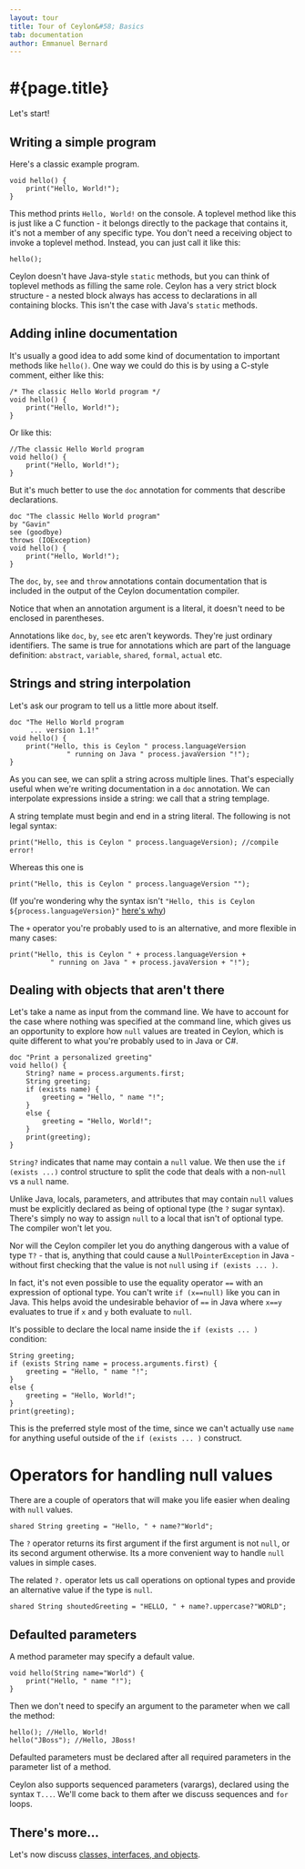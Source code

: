 ```yaml
---
layout: tour
title: Tour of Ceylon&#58; Basics
tab: documentation
author: Emmanuel Bernard
---
```


# #{page.title}

Let's start!

## Writing a simple program

Here's a classic example program.

<!-- lang: ceylon -->
    void hello() {
        print("Hello, World!");
    }

This method prints `Hello, World!` on the console. A toplevel method like this 
is just like a C function - it belongs directly to the package that contains 
it, it's not a member of any specific type. You don't need a receiving object 
to invoke a toplevel method. Instead, you can just call it like this:

<!-- lang: ceylon -->
    hello();

Ceylon doesn't have Java-style `static` methods, but you can think of 
toplevel methods as filling the same role. Ceylon has a very strict 
block structure - a nested block always has access to declarations in all 
containing blocks. This isn't the case with Java's `static` methods.

## Adding inline documentation

It's usually a good idea to add some kind of documentation to important 
methods like `hello()`. One way we could do this is by using a C-style 
comment, either like this:

<!-- lang: ceylon -->
    /* The classic Hello World program */
    void hello() {
        print("Hello, World!");
    }

Or like this:

<!-- lang: ceylon -->
    //The classic Hello World program
    void hello() {
        print("Hello, World!");
    }

But it's much better to use the `doc` annotation for comments that describe 
declarations.

<!-- lang: ceylon -->
	doc "The classic Hello World program"
	by "Gavin"
	see (goodbye)
	throws (IOException)
	void hello() {
	    print("Hello, World!");
	}

The `doc`, `by`, `see` and `throw` annotations contain documentation that is 
included in the output of the Ceylon documentation compiler.

Notice that when an annotation argument is a literal, it doesn't need to be 
enclosed in parentheses.

Annotations like `doc`, `by`, `see` etc aren't keywords. They're just ordinary 
identifiers. The same is true for annotations which are part of the language 
definition: `abstract`, `variable`, `shared`, `formal`, `actual` etc.

## Strings and string interpolation

Let's ask our program to tell us a little more about itself.

<!-- lang: ceylon -->
    doc "The Hello World program
         ... version 1.1!"
    void hello() {
        print("Hello, this is Ceylon " process.languageVersion
                  " running on Java " process.javaVersion "!");
    }

As you can see, we can split a string across multiple lines. That's especially 
useful when we're writing documentation in a `doc` annotation. We can 
interpolate expressions inside a string: we call that a string templage.

A string template must begin and end in a string literal. The following is 
not legal syntax:

<!-- lang: ceylon -->
    print("Hello, this is Ceylon " process.languageVersion); //compile error!

Whereas this one is

<!-- lang: ceylon -->
    print("Hello, this is Ceylon " process.languageVersion "");

(If you're wondering why the syntax isn't 
`"Hello, this is Ceylon ${process.languageVersion}"` 
[here's why](/documentation/faq/language-design/#string_interpolation_syntax))

The `+` operator you're probably used to is an alternative, and more 
flexible in many cases:

<!-- lang: ceylon -->
    print("Hello, this is Ceylon " + process.languageVersion +
              " running on Java " + process.javaVersion + "!");

## Dealing with objects that aren't there

Let's take a name as input from the command line. We have to account for the 
case where nothing was specified at the command line, which gives us an 
opportunity to explore how `null` values are treated in Ceylon, which is 
quite different to what you're probably used to in Java or C#.

<!-- lang: ceylon -->
    doc "Print a personalized greeting"
    void hello() {
        String? name = process.arguments.first;
        String greeting;
        if (exists name) {
            greeting = "Hello, " name "!";
        }
        else {
            greeting = "Hello, World!";
        }
        print(greeting);
    }

`String?` indicates that name may contain a `null` value. We then use 
the `if (exists ...)` control structure to split the code that deals with a 
non-`null` vs a `null` name.

Unlike Java, locals, parameters, and attributes that may contain `null` values 
must be explicitly declared as being of optional type (the `?` sugar syntax). 
There's simply no way to assign `null` to a local that isn't of optional 
type. The compiler won't let you.

Nor will the Ceylon compiler let you do anything dangerous with a value of 
type `T?` - that is, anything that could cause a `NullPointerException` in 
Java - without first checking that the value is not `null` using 
`if (exists ... )`.

In fact, it's not even possible to use the equality operator `==` with an 
expression of optional type. You can't write `if (x==null)` like you can in 
Java. This helps avoid the undesirable behavior of `==` in Java where `x==y` 
evaluates to true if `x` and `y` both evaluate to `null`.

It's possible to declare the local name inside the `if (exists ... )` condition:

<!-- lang: ceylon -->
    String greeting;
    if (exists String name = process.arguments.first) {
        greeting = "Hello, " name "!";
    }
    else {
        greeting = "Hello, World!";
    }
    print(greeting);

This is the preferred style most of the time, since we can't actually use 
`name` for anything useful outside of the `if (exists ... )` construct.

# Operators for handling null values

There are a couple of operators that will make you life easier when dealing 
with `null` values.

<!-- lang: ceylon -->
    shared String greeting = "Hello, " + name?"World";

The `?` operator returns its first argument if the first argument is not 
`null`, or its second argument otherwise. Its a more convenient way to 
handle `null` values in simple cases.

The related `?.` operator lets us call operations on optional 
types and provide an alternative value if the type is `null`.

<!-- lang: ceylon -->
    shared String shoutedGreeting = "HELLO, " + name?.uppercase?"WORLD";

## Defaulted parameters

A method parameter may specify a default value.

<!-- lang: ceylon -->
    void hello(String name="World") {
        print("Hello, " name "!");
    }

Then we don't need to specify an argument to the parameter when we call 
the method:

<!-- lang: ceylon -->
    hello(); //Hello, World!
    hello("JBoss"); //Hello, JBoss!

Defaulted parameters must be declared after all required parameters in the 
parameter list of a method.

Ceylon also supports sequenced parameters (varargs), declared using the 
syntax `T...`. We'll come back to them after we discuss sequences and 
`for` loops.

## There's more...

Let's now discuss [classes, interfaces, and objects](../classes).

